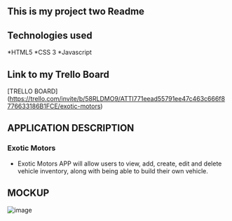 ## This is my project two Readme

## Technologies used
*HTML5
*CSS 3
*Javascript


## Link to my Trello Board
[TRELLO BOARD] (https://trello.com/invite/b/58RLDMO9/ATTI771eead55791ee47c463c666f8776633186B1FCE/exotic-motors)

## APPLICATION DESCRIPTION

### Exotic Motors  

*  Exotic Motors APP will allow users to view, add, create, edit and delete vehicle inventory, along with being able to build their own vehicle.

## MOCKUP
![image](https://user-images.githubusercontent.com/116233849/206053943-92484428-a40b-415b-be7c-a3afd5673679.png)
